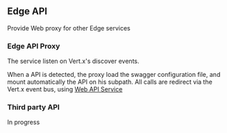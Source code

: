 Edge API
------

Provide Web proxy for other Edge services

### Edge API Proxy

The service listen on Vert.x's discover events.

When a API is detected, the proxy load the swagger configuration file, and mount automatically the API on his subpath.
All calls are redirect via the Vert.x event bus, using  [Web API Service](https://vertx.io/docs/vertx-web-api-service/java/)

### Third party API

In progress

